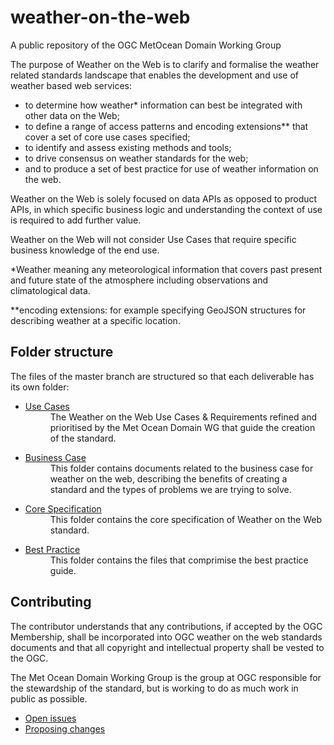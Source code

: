 # weather-on-the-web
A public repository of the OGC MetOcean Domain Working Group

The purpose of Weather on the Web is to clarify and formalise the weather related standards landscape that enables the development and use of weather based web services: 

- to determine how weather* information can best be integrated with other data on the Web; 
- to define a range of access patterns and encoding extensions** that cover a set of core use cases specified; 
- to identify and assess existing methods and tools; 
- to drive consensus on weather standards for the web;
- and to produce a set of best practice for use of weather information on the web.

Weather on the Web is solely focused on data APIs as opposed to product APIs, in which specific business logic and understanding the context of use is required to add further value. 

Weather on the Web will not consider Use Cases that require specific business knowledge of the end use. 

*Weather meaning any meteorological information that covers past present and future state of the atmosphere including observations and climatological data.

**encoding extensions: for example specifying GeoJSON structures for describing weather at a specific location.

## Folder structure
The files of the master branch are structured so that each deliverable has its own folder:
* [Use Cases](https://github.com/opengeospatial/weather-on-the-web/tree/master/use-cases)<dd>The Weather on the Web Use Cases &amp; Requirements refined and prioritised by the Met Ocean Domain WG that guide the creation of the standard.
</dd>

* [Business Case](https://github.com/opengeospatial/weather-on-the-web/tree/master/business-case)<dd>This folder contains documents related to the business case for weather on the web, describing the benefits of creating a standard and the types of problems we are trying to solve.
</dd>

* [Core Specification](https://github.com/opengeospatial/weather-on-the-web/tree/master/Specification)<dd>This folder contains the core specification of Weather on the Web standard.
</dd>

* [Best Practice](https://github.com/opengeospatial/weather-on-the-web/tree/master/best%20practice)<dd>This folder contains the files that comprimise the best practice guide.
</dd>

## Contributing

The contributor understands that any contributions, if accepted by the OGC Membership, shall be incorporated into OGC weather on the web standards documents and that all copyright and intellectual property shall be vested to the OGC.

The Met Ocean Domain Working Group is the group at OGC responsible for the stewardship of the standard, but is working to do as much work in public as possible.

* [Open issues](https://github.com/opengeospatial/weather-on-the-web/issues)
* [Proposing changes](https://github.com/opengeospatial/weather-on-the-web/wiki/Propose-a-change-to-a-draft-wow-specification-document)

